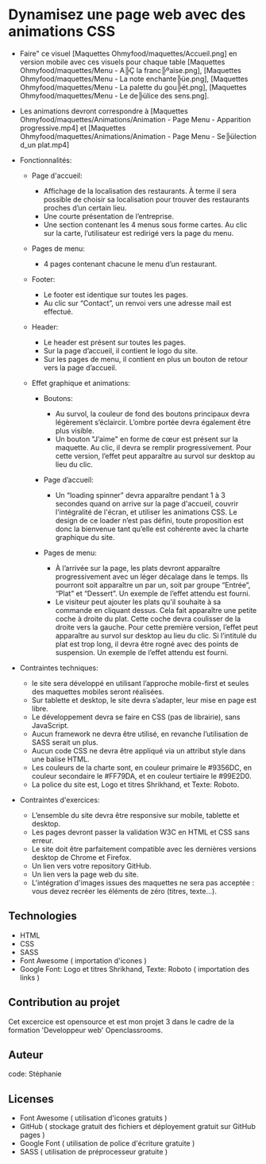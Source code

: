 
# Dynamisez une page web avec des animations CSS

- Faire" ce visuel [Maquettes Ohmyfood/maquettes/Accueil.png] en version mobile avec ces visuels pour chaque table [Maquettes Ohmyfood/maquettes/Menu - A╠Ç la franc╠ºaise.png], 
	[Maquettes Ohmyfood/maquettes/Menu - La note enchante╠üe.png], [Maquettes Ohmyfood/maquettes/Menu - La palette du gou╠ét.png], [Maquettes Ohmyfood/maquettes/Menu - Le de╠ülice des sens.png].
- Les animations devront correspondre à [Maquettes Ohmyfood/maquettes/Animations/Animation - Page Menu - Apparition progressive.mp4] et [Maquettes Ohmyfood/maquettes/Animations/Animation - Page Menu - Se╠ülection d_un plat.mp4]

- Fonctionnalités:

    - Page d'accueil: 

        * Affichage de la localisation des restaurants. À terme il sera possible de choisir sa localisation pour trouver des restaurants proches d’un certain lieu.
        * Une courte présentation de l’entreprise.
        * Une section contenant les 4 menus sous forme cartes. Au clic sur la carte, l’utilisateur est redirigé vers la page du menu.

    - Pages de menu:

        * 4 pages contenant chacune le menu d’un restaurant.

    - Footer:

        * Le footer est identique sur toutes les pages.
        * Au clic sur “Contact”, un renvoi vers une adresse mail est effectué.

    - Header:

        * Le header est présent sur toutes les pages.
        * Sur la page d’accueil, il contient le logo du site.
        * Sur les pages de menu, il contient en plus un bouton de retour vers la page d’accueil.

    - Effet graphique et animations:

        - Boutons:

            * Au survol, la couleur de fond des boutons principaux devra légèrement s’éclaircir. L’ombre portée devra également être plus visible.
            * Un bouton "J’aime" en forme de cœur est présent sur la maquette. Au clic, il devra se remplir progressivement. Pour cette version, l’effet peut apparaître au survol sur desktop au lieu du clic.

        - Page d’accueil:

            * Un “loading spinner” devra apparaître pendant 1 à 3 secondes quand on arrive sur la page d'accueil, couvrir l'intégralité de l'écran, et utiliser les animations CSS. Le design de ce loader n’est pas défini, toute proposition est donc la bienvenue tant qu’elle est cohérente avec la charte graphique du site.

        - Pages de menu:

            * À l’arrivée sur la page, les plats devront apparaître progressivement avec un léger décalage dans le temps. Ils pourront soit apparaître un par un, soit par groupe “Entrée”, “Plat” et “Dessert”. Un exemple de l’effet attendu est fourni.
            * Le visiteur peut ajouter les plats qu'il souhaite à sa commande en cliquant dessus. Cela fait apparaître une petite coche à droite du plat. Cette coche devra coulisser de la droite vers la gauche. Pour cette première version, l’effet peut apparaître au survol sur desktop au lieu du clic. Si l’intitulé du plat est trop long, il devra être rogné avec des points de suspension. Un exemple de l’effet attendu est fourni.

- Contraintes techniques:
    
    - le site sera développé en utilisant l’approche mobile-first et seules des maquettes mobiles seront réalisées.
    - Sur tablette et desktop, le site devra s’adapter, leur mise en page est libre.
    - Le développement devra se faire en CSS (pas de librairie), sans JavaScript. 
    - Aucun framework ne devra être utilisé, en revanche l’utilisation de SASS serait un plus.
    - Aucun code CSS ne devra être appliqué via un attribut style dans une balise HTML.
    - Les couleurs de la charte sont, en couleur primaire le #9356DC, en couleur secondaire le #FF79DA, et en couleur tertiaire le #99E2D0.
    - La police du site est, Logo et titres Shrikhand, et Texte: Roboto.

- Contraintes d'exercices:

    - L’ensemble du site devra être responsive sur mobile, tablette et desktop.
    - Les pages devront passer la validation W3C en HTML et CSS sans erreur.
    - Le site doit être parfaitement compatible avec les dernières versions desktop de Chrome et Firefox.
    - Un lien vers votre repository GitHub.
    - Un lien vers la page web du site.
    - L'intégration d'images issues des maquettes ne sera pas acceptée : vous devez recréer les éléments de zéro (titres, texte...).
    
## Technologies

- HTML
- CSS
- SASS
- Font Awesome ( importation d'icones )
- Google Font: Logo et titres Shrikhand, Texte: Roboto ( importation des links )

## Contribution au projet

Cet excercice est opensource et est mon projet 3 dans le cadre de la formation 'Developpeur web' Openclassrooms.

## Auteur

code: Stéphanie

## Licenses

- Font Awesome ( utilisation d'icones gratuits )
- GitHub ( stockage gratuit des fichiers et déployement gratuit sur GitHub pages )
- Google Font ( utilisation de police d'écriture gratuite )
- SASS ( utilisation de préprocesseur gratuite )

  
